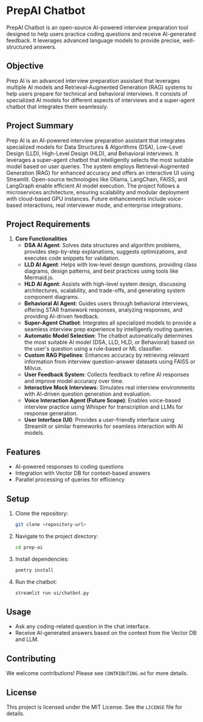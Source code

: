 # PrepAI Chatbot

PrepAI Chatbot is an open-source AI-powered interview preparation tool designed to help users practice coding questions and receive AI-generated feedback. It leverages advanced language models to provide precise, well-structured answers.

## Objective
Prep AI is an advanced interview preparation assistant that leverages multiple AI models and Retrieval-Augmented Generation (RAG) systems to help users prepare for technical and behavioral interviews. It consists of specialized AI models for different aspects of interviews and a super-agent chatbot that integrates them seamlessly.

## Project Summary
Prep AI is an AI-powered interview preparation assistant that integrates specialized models for Data Structures & Algorithms (DSA), Low-Level Design (LLD), High-Level Design (HLD), and Behavioral interviews. It leverages a super-agent chatbot that intelligently selects the most suitable model based on user queries. The system employs Retrieval-Augmented Generation (RAG) for enhanced accuracy and offers an interactive UI using Streamlit. Open-source technologies like Ollama, LangChain, FAISS, and LangGraph enable efficient AI model execution. The project follows a microservices architecture, ensuring scalability and modular deployment with cloud-based GPU instances. Future enhancements include voice-based interactions, real interviewer mode, and enterprise integrations.

## Project Requirements
1. **Core Functionalities**
   - **DSA AI Agent**: Solves data structures and algorithm problems, provides step-by-step explanations, suggests optimizations, and executes code snippets for validation.
   - **LLD AI Agent**: Helps with low-level design questions, providing class diagrams, design patterns, and best practices using tools like Mermaid.js.
   - **HLD AI Agent**: Assists with high-level system design, discussing architectures, scalability, and trade-offs, and generating system component diagrams.
   - **Behavioral AI Agent**: Guides users through behavioral interviews, offering STAR framework responses, analyzing responses, and providing AI-driven feedback.
   - **Super-Agent Chatbot**: Integrates all specialized models to provide a seamless interview prep experience by intelligently routing queries.
   - **Automatic Model Selection**: The chatbot automatically determines the most suitable AI model (DSA, LLD, HLD, or Behavioral) based on the user's question using a rule-based or ML classifier.
   - **Custom RAG Pipelines**: Enhances accuracy by retrieving relevant information from interview question-answer datasets using FAISS or Milvus.
   - **User Feedback System**: Collects feedback to refine AI responses and improve model accuracy over time.
   - **Interactive Mock Interviews**: Simulates real interview environments with AI-driven question generation and evaluation.
   - **Voice Interaction Agent (Future Scope)**: Enables voice-based interview practice using Whisper for transcription and LLMs for response generation.
   - **User Interface (UI)**: Provides a user-friendly interface using Streamlit or similar frameworks for seamless interaction with AI models.

## Features
- AI-powered responses to coding questions
- Integration with Vector DB for context-based answers
- Parallel processing of queries for efficiency

## Setup
1. Clone the repository:
   ```bash
   git clone <repository-url>
   ```
2. Navigate to the project directory:
   ```bash
   cd prep-ai
   ```
3. Install dependencies:
   ```bash
   poetry install
   ```
4. Run the chatbot:
   ```bash
   streamlit run ui/chatbot.py
   ```

## Usage
- Ask any coding-related question in the chat interface.
- Receive AI-generated answers based on the context from the Vector DB and LLM.

## Contributing
We welcome contributions! Please see `CONTRIBUTING.md` for more details.

## License
This project is licensed under the MIT License. See the `LICENSE` file for details.
